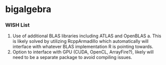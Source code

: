 bigalgebra
==========

### WISH List
1. Use of additional BLAS libraries including ATLAS and OpenBLAS
  a. This is likely solved by utilizing RcppArmadillo which automatically
  will interface with whatever BLAS implementation R is pointing towards.
2. Option to interface with GPU (CUDA, OpenCL, ArrayFire?), likely will need 
to be a separate package to avoid compiling issues.
